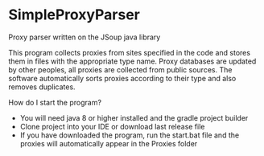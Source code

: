 # SimpleProxyParser
Proxy parser written on the JSoup java library

This program collects proxies from sites specified in the code and stores them in files with the appropriate type name. 
Proxy databases are updated by other peoples, all proxies are collected from public sources.
The software automatically sorts proxies according to their type and also removes duplicates.

How do I start the program?
  - You will need java 8 or higher installed and the gradle project builder
  - Clone project into your IDE or download last release file
  - If you have downloaded the program, run the start.bat file and the proxies will automatically 
  appear in the Proxies folder
